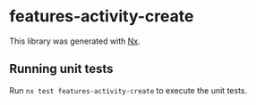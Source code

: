 # features-activity-create

This library was generated with [Nx](https://nx.dev).

## Running unit tests

Run `nx test features-activity-create` to execute the unit tests.
